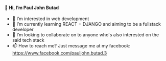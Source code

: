 #### 👋 Hi, I’m Paul John Butad
- 👀 I’m interested in web development
- 🌱 I’m currently learning REACT + DJANGO and aiming to be a fullstack developer
- 💞️ I’m looking to collaborate on to anyone who's also interested on the said tech stack
- 📫 How to reach me? Just message me at my facebook: https://www.facebook.com/pauljohn.butad.3

<!---
butadpj/butadpj is a ✨ special ✨ repository because its `README.md` (this file) appears on your GitHub profile.
You can click the Preview link to take a look at your changes.
--->
